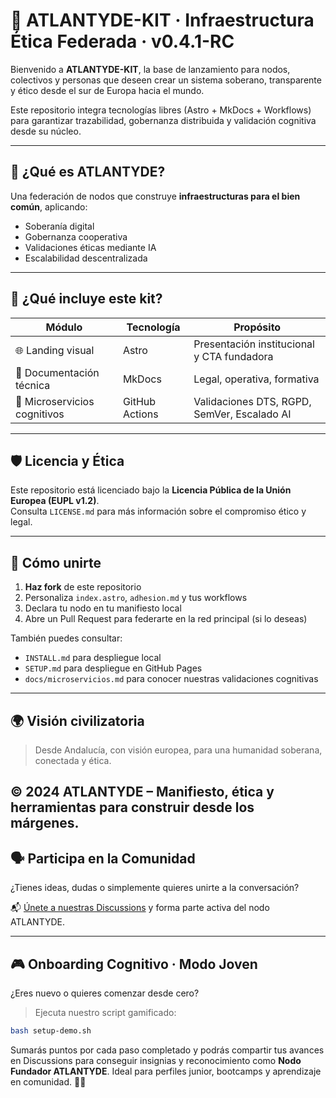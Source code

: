 # 🌊 ATLANTYDE-KIT · Infraestructura Ética Federada · v0.4.1-RC

Bienvenido a **ATLANTYDE-KIT**, la base de lanzamiento para nodos, colectivos y personas que deseen crear un sistema soberano, transparente y ético desde el sur de Europa hacia el mundo.

Este repositorio integra tecnologías libres (Astro + MkDocs + Workflows) para garantizar trazabilidad, gobernanza distribuida y validación cognitiva desde su núcleo.

---

## 🧬 ¿Qué es ATLANTYDE?

Una federación de nodos que construye **infraestructuras para el bien común**, aplicando:

- Soberanía digital
- Gobernanza cooperativa
- Validaciones éticas mediante IA
- Escalabilidad descentralizada

---

## 🚀 ¿Qué incluye este kit?

| Módulo                     | Tecnología       | Propósito                                  |
|---------------------------|------------------|---------------------------------------------|
| 🌐 Landing visual          | Astro            | Presentación institucional y CTA fundadora |
| 📘 Documentación técnica   | MkDocs           | Legal, operativa, formativa                 |
| 🧠 Microservicios cognitivos | GitHub Actions | Validaciones DTS, RGPD, SemVer, Escalado AI|

---

## 🛡️ Licencia y Ética

Este repositorio está licenciado bajo la **Licencia Pública de la Unión Europea (EUPL v1.2)**.  
Consulta `LICENSE.md` para más información sobre el compromiso ético y legal.

---

## 🤝 Cómo unirte

1. **Haz fork** de este repositorio
2. Personaliza `index.astro`, `adhesion.md` y tus workflows
3. Declara tu nodo en tu manifiesto local
4. Abre un Pull Request para federarte en la red principal (si lo deseas)

También puedes consultar:

- `INSTALL.md` para despliegue local
- `SETUP.md` para despliegue en GitHub Pages
- `docs/microservicios.md` para conocer nuestras validaciones cognitivas

---

## 🌍 Visión civilizatoria

> Desde Andalucía, con visión europea, para una humanidad soberana, conectada y ética.

© 2024 ATLANTYDE – Manifiesto, ética y herramientas para construir desde los márgenes.
---

## 🗣️ Participa en la Comunidad

¿Tienes ideas, dudas o simplemente quieres unirte a la conversación?

📬 [Únete a nuestras Discussions](./DISCUSSIONS.md) y forma parte activa del nodo ATLANTYDE.

---

## 🎮 Onboarding Cognitivo · Modo Joven

¿Eres nuevo o quieres comenzar desde cero?

> Ejecuta nuestro script gamificado:

```bash
bash setup-demo.sh
```

Sumarás puntos por cada paso completado y podrás compartir tus avances en Discussions para conseguir insignias y reconocimiento como **Nodo Fundador ATLANTYDE**. Ideal para perfiles junior, bootcamps y aprendizaje en comunidad. 🧠✨
